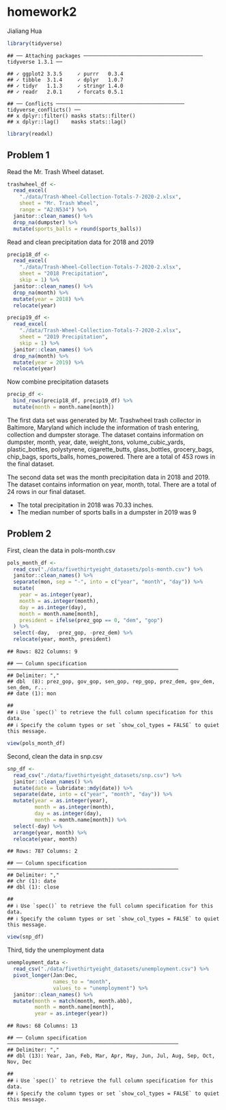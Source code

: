 homework2
================
Jialiang Hua

``` r
library(tidyverse)
```

    ## ── Attaching packages ─────────────────────────────────────── tidyverse 1.3.1 ──

    ## ✓ ggplot2 3.3.5     ✓ purrr   0.3.4
    ## ✓ tibble  3.1.4     ✓ dplyr   1.0.7
    ## ✓ tidyr   1.1.3     ✓ stringr 1.4.0
    ## ✓ readr   2.0.1     ✓ forcats 0.5.1

    ## ── Conflicts ────────────────────────────────────────── tidyverse_conflicts() ──
    ## x dplyr::filter() masks stats::filter()
    ## x dplyr::lag()    masks stats::lag()

``` r
library(readxl)
```

## Problem 1

Read the Mr. Trash Wheel dataset.

``` r
trashwheel_df <- 
  read_excel(
    "./data/Trash-Wheel-Collection-Totals-7-2020-2.xlsx", 
    sheet = "Mr. Trash Wheel", 
    range = "A2:N534") %>% 
  janitor::clean_names() %>% 
  drop_na(dumpster) %>% 
  mutate(sports_balls = round(sports_balls))
```

Read and clean precipitation data for 2018 and 2019

``` r
precip18_df <-
  read_excel(
    "./data/Trash-Wheel-Collection-Totals-7-2020-2.xlsx", 
    sheet = "2018 Precipitation",
    skip = 1) %>%
  janitor::clean_names() %>% 
  drop_na(month) %>% 
  mutate(year = 2018) %>% 
  relocate(year)

precip19_df <-
  read_excel(
    "./data/Trash-Wheel-Collection-Totals-7-2020-2.xlsx", 
    sheet = "2019 Precipitation",
    skip = 1) %>%
  janitor::clean_names() %>% 
  drop_na(month) %>% 
  mutate(year = 2019) %>% 
  relocate(year)
```

Now combine precipitation datasets

``` r
precip_df <-
  bind_rows(precip18_df, precip19_df) %>% 
  mutate(month = month.name[month])
```

The first data set was generated by Mr. Trashwheel trash collector in
Baltimore, Maryland which include the information of trash entering,
collection and dumpster storage. The dataset contains information on
dumpster, month, year, date, weight\_tons, volume\_cubic\_yards,
plastic\_bottles, polystyrene, cigarette\_butts, glass\_bottles,
grocery\_bags, chip\_bags, sports\_balls, homes\_powered. There are a
total of 453 rows in the final dataset.

The second data set was the month precipitation data in 2018 and 2019.
The dataset contains information on year, month, total. There are a
total of 24 rows in our final dataset.

-   The total precipitation in 2018 was 70.33 inches.
-   The median number of sports balls in a dumpster in 2019 was 9

## Problem 2

First, clean the data in pols-month.csv

``` r
pols_month_df <-
  read_csv("./data/fivethirtyeight_datasets/pols-month.csv") %>% 
  janitor::clean_names() %>% 
  separate(mon, sep = "-", into = c("year", "month", "day")) %>% 
  mutate(
    year = as.integer(year),
    month = as.integer(month), 
    day = as.integer(day),
    month = month.name[month],
    president = ifelse(prez_gop == 0, "dem", "gop")
  ) %>% 
  select(-day,  -prez_gop, -prez_dem) %>% 
  relocate(year, month, president)
```

    ## Rows: 822 Columns: 9

    ## ── Column specification ────────────────────────────────────────────────────────
    ## Delimiter: ","
    ## dbl  (8): prez_gop, gov_gop, sen_gop, rep_gop, prez_dem, gov_dem, sen_dem, r...
    ## date (1): mon

    ## 
    ## ℹ Use `spec()` to retrieve the full column specification for this data.
    ## ℹ Specify the column types or set `show_col_types = FALSE` to quiet this message.

``` r
view(pols_month_df)
```

Second, clean the data in snp.csv

``` r
snp_df <- 
  read_csv("./data/fivethirtyeight_datasets/snp.csv") %>% 
  janitor::clean_names() %>% 
  mutate(date = lubridate::mdy(date)) %>% 
  separate(date, into = c("year", "month", "day")) %>% 
  mutate(year = as.integer(year),
         month = as.integer(month),
         day = as.integer(day),
         month = month.name[month]) %>% 
  select(-day) %>% 
  arrange(year, month) %>% 
  relocate(year, month)
```

    ## Rows: 787 Columns: 2

    ## ── Column specification ────────────────────────────────────────────────────────
    ## Delimiter: ","
    ## chr (1): date
    ## dbl (1): close

    ## 
    ## ℹ Use `spec()` to retrieve the full column specification for this data.
    ## ℹ Specify the column types or set `show_col_types = FALSE` to quiet this message.

``` r
view(snp_df)
```

Third, tidy the unemployment data

``` r
unemployment_data <- 
  read_csv("./data/fivethirtyeight_datasets/unemployment.csv") %>% 
  pivot_longer(Jan:Dec, 
               names_to = "month", 
               values_to = "unemployment") %>% 
  janitor::clean_names() %>% 
  mutate(month = match(month, month.abb),
         month = month.name[month],
         year = as.integer(year))
```

    ## Rows: 68 Columns: 13

    ## ── Column specification ────────────────────────────────────────────────────────
    ## Delimiter: ","
    ## dbl (13): Year, Jan, Feb, Mar, Apr, May, Jun, Jul, Aug, Sep, Oct, Nov, Dec

    ## 
    ## ℹ Use `spec()` to retrieve the full column specification for this data.
    ## ℹ Specify the column types or set `show_col_types = FALSE` to quiet this message.
